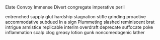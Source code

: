 Elate
Convoy
Immense
Divert
congregate
imperative 
peril

entrenched
supply glut
hardship
stagnation
stifle 
grinding 
proactive 
accommodative 
subdued
In a sign
Plummeting 
slashed 
reminiscent 
brat
intrigue
armistice
replicable
interim
overdraft
deprecate
suffocate
poke
inflammation
scalp
clog
greasy 
lotion
gunk 
noncomedogenic
lather 